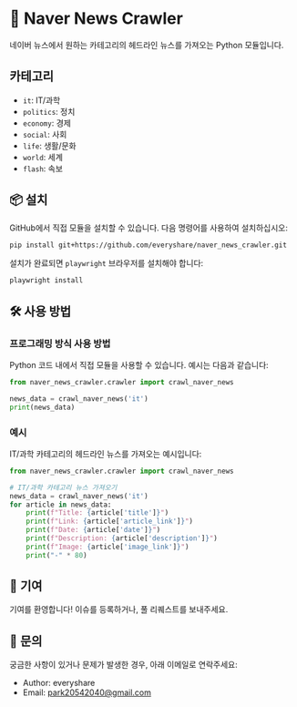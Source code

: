 
# 📰 Naver News Crawler

네이버 뉴스에서 원하는 카테고리의 헤드라인 뉴스를 가져오는 Python 모듈입니다.

## 카테고리
- `it`: IT/과학
- `politics`: 정치
- `economy`: 경제
- `social`: 사회
- `life`: 생활/문화
- `world`: 세계
- `flash`: 속보

## 📦 설치

GitHub에서 직접 모듈을 설치할 수 있습니다. 다음 명령어를 사용하여 설치하십시오:

```bash
pip install git+https://github.com/everyshare/naver_news_crawler.git
```

설치가 완료되면 `playwright` 브라우저를 설치해야 합니다:

```bash
playwright install
```

## 🛠️ 사용 방법

### 프로그래밍 방식 사용 방법

Python 코드 내에서 직접 모듈을 사용할 수 있습니다. 예시는 다음과 같습니다:

```python
from naver_news_crawler.crawler import crawl_naver_news

news_data = crawl_naver_news('it')
print(news_data)
```

### 예시

IT/과학 카테고리의 헤드라인 뉴스를 가져오는 예시입니다:

```python
from naver_news_crawler.crawler import crawl_naver_news

# IT/과학 카테고리 뉴스 가져오기
news_data = crawl_naver_news('it')
for article in news_data:
    print(f"Title: {article['title']}")
    print(f"Link: {article['article_link']}")
    print(f"Date: {article['date']}")
    print(f"Description: {article['description']}")
    print(f"Image: {article['image_link']}")
    print("-" * 80)
```

## 🤝 기여

기여를 환영합니다! 이슈를 등록하거나, 풀 리퀘스트를 보내주세요.

## 📧 문의

궁금한 사항이 있거나 문제가 발생한 경우, 아래 이메일로 연락주세요:

- Author: everyshare
- Email: park20542040@gmail.com
